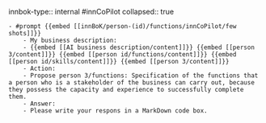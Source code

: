 innbok-type:: internal
#innCoPilot
collapsed:: true

	- #prompt {{embed [[innBoK/person-(id)/functions/innCoPilot/few shots]]}}
		- My business description:
		- {{embed [[AI business description/content]]}} {{embed [[person 3/content]]}} {{embed [[person id/functions/content]]}} {{embed [[person id/skills/content]]}} {{embed [[person 3/content]]}}
		- Action:
		- Propose person 3/functions: Specification of the functions that a person who is a stakeholder of the business can carry out, because they possess the capacity and experience to successfully complete them.
		- Answer:
		- Please write your respons in a MarkDown code box.